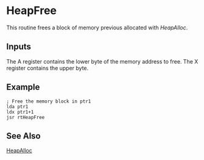 # HeapFree

This routine frees a block of memory previous allocated with *HeapAlloc*.

## Inputs

The A register contains the lower byte of the memory address to free. The
X register contains the upper byte.

## Example

```
; Free the memory block in ptr1
lda ptr1
ldx ptr1+1
jsr rtHeapFree
```

## See Also

[HeapAlloc](/runtime/heapalloc)
